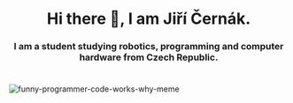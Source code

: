 <h1 align="center">Hi there 👋, I am Jiří Černák.</h1>
<h3 align="center">I am a student studying robotics, programming and computer hardware from Czech Republic.</h3>

#

![funny-programmer-code-works-why-meme](https://user-images.githubusercontent.com/92692676/221604988-a9c88aa7-c780-4fe2-8bcd-9a2b06a39e77.png)

<!--
**SlightlySaltedTeriyaki/SlightlySaltedTeriyaki** is a ✨ _special_ ✨ repository because its `README.md` (this file) appears on your GitHub profile.

Here are some ideas to get you started:

- 🔭 I’m currently working on ...
- 🌱 I’m currently learning ...
- 👯 I’m looking to collaborate on ...
- 🤔 I’m looking for help with ...
- 💬 Ask me about ...
- 📫 How to reach me: ...
- 😄 Pronouns: ...
- ⚡ Fun fact: ...
-->
